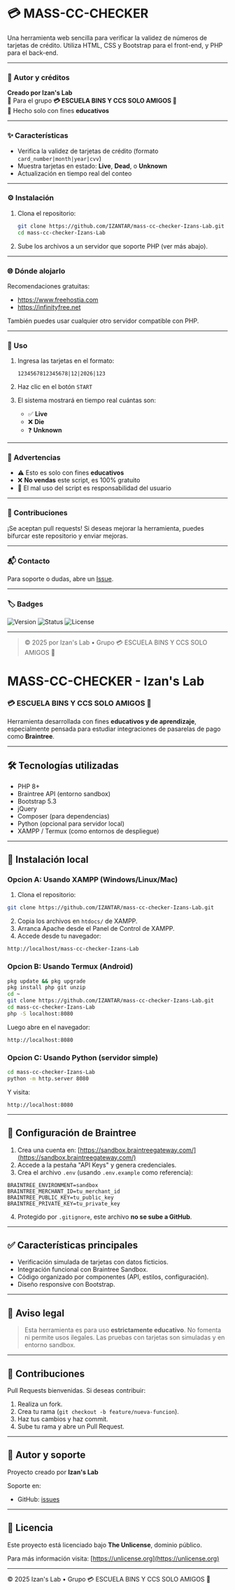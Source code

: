 # 💳 MASS-CC-CHECKER

Una herramienta web sencilla para verificar la validez de números de tarjetas de crédito. Utiliza HTML, CSS y Bootstrap para el front-end, y PHP para el back-end.

---

### 🪪 Autor y créditos
**Creado por Izan's Lab**  
🔸 Para el grupo **💳 ESCUELA BINS Y CCS SOLO AMIGOS 💸**  
🔸 Hecho solo con fines **educativos**

---

### ✨ Características
- Verifica la validez de tarjetas de crédito (formato `card_number|month|year|cvv`)
- Muestra tarjetas en estado: **Live**, **Dead**, o **Unknown**
- Actualización en tiempo real del conteo

---

### ⚙️ Instalación

1. Clona el repositorio:
   ```bash
   git clone https://github.com/IZANTAR/mass-cc-checker-Izans-Lab.git
   cd mass-cc-checker-Izans-Lab
   ```

2. Sube los archivos a un servidor que soporte PHP (ver más abajo).

---

### 🌐 Dónde alojarlo
Recomendaciones gratuitas:

- https://www.freehostia.com
- https://infinityfree.net

También puedes usar cualquier otro servidor compatible con PHP.

---

### 🧠 Uso

1. Ingresa las tarjetas en el formato:  
   ```
   1234567812345678|12|2026|123
   ```

2. Haz clic en el botón `START`

3. El sistema mostrará en tiempo real cuántas son:
   - ✅ **Live**
   - ❌ **Die**
   - ❓ **Unknown**

---

### 🧷 Advertencias

- ⚠️ Esto es solo con fines **educativos**
- ❌ **No vendas** este script, es 100% gratuito
- 🛑 El mal uso del script es responsabilidad del usuario

---

### 🤝 Contribuciones

¡Se aceptan pull requests! Si deseas mejorar la herramienta, puedes bifurcar este repositorio y enviar mejoras.

---

### 📬 Contacto

Para soporte o dudas, abre un [Issue](https://github.com/IZANTAR/mass-cc-checker-Izans-Lab/issues).

---

### 🏷️ Badges

![Version](https://img.shields.io/badge/version-2025-blue)
![Status](https://img.shields.io/badge/status-active-brightgreen)
![License](https://img.shields.io/badge/license-free-lightgrey)

---

> © 2025 por Izan's Lab • Grupo 💳 ESCUELA BINS Y CCS SOLO AMIGOS 💸


# MASS-CC-CHECKER - Izan's Lab

### 💳 ESCUELA BINS Y CCS SOLO AMIGOS 💸

Herramienta desarrollada con fines **educativos y de aprendizaje**, especialmente pensada para estudiar integraciones de pasarelas de pago como **Braintree**.

---

## 🛠 Tecnologías utilizadas

* PHP 8+
* Braintree API (entorno sandbox)
* Bootstrap 5.3
* jQuery
* Composer (para dependencias)
* Python (opcional para servidor local)
* XAMPP / Termux (como entornos de despliegue)

---

## 🚀 Instalación local

### Opcion A: Usando XAMPP (Windows/Linux/Mac)

1. Clona el repositorio:

```bash
git clone https://github.com/IZANTAR/mass-cc-checker-Izans-Lab.git
```

2. Copia los archivos en `htdocs/` de XAMPP.
3. Arranca Apache desde el Panel de Control de XAMPP.
4. Accede desde tu navegador:

```
http://localhost/mass-cc-checker-Izans-Lab
```

### Opcion B: Usando Termux (Android)

```bash
pkg update && pkg upgrade
pkg install php git unzip
cd ~
git clone https://github.com/IZANTAR/mass-cc-checker-Izans-Lab.git
cd mass-cc-checker-Izans-Lab
php -S localhost:8080
```

Luego abre en el navegador:

```
http://localhost:8080
```

### Opcion C: Usando Python (servidor simple)

```bash
cd mass-cc-checker-Izans-Lab
python -m http.server 8080
```

Y visita:

```
http://localhost:8080
```

---

## 🔐 Configuración de Braintree

1. Crea una cuenta en: [https://sandbox.braintreegateway.com/](https://sandbox.braintreegateway.com/)
2. Accede a la pestaña "API Keys" y genera credenciales.
3. Crea el archivo `.env` (usando `.env.example` como referencia):

```
BRAINTREE_ENVIRONMENT=sandbox
BRAINTREE_MERCHANT_ID=tu_merchant_id
BRAINTREE_PUBLIC_KEY=tu_public_key
BRAINTREE_PRIVATE_KEY=tu_private_key
```

4. Protegido por `.gitignore`, este archivo **no se sube a GitHub**.

---

## ✅ Características principales

* Verificación simulada de tarjetas con datos ficticios.
* Integración funcional con Braintree Sandbox.
* Código organizado por componentes (API, estilos, configuración).
* Diseño responsive con Bootstrap.

---

## 🧠 Aviso legal

> Esta herramienta es para uso **estrictamente educativo**.
> No fomenta ni permite usos ilegales.
> Las pruebas con tarjetas son simuladas y en entorno sandbox.

---

## 🤝 Contribuciones

Pull Requests bienvenidas. Si deseas contribuir:

1. Realiza un fork.
2. Crea tu rama (`git checkout -b feature/nueva-funcion`).
3. Haz tus cambios y haz commit.
4. Sube tu rama y abre un Pull Request.

---

## 🧩 Autor y soporte

Proyecto creado por **Izan's Lab**

Soporte en:

* GitHub: [issues](https://github.com/IZANTAR/mass-cc-checker-Izans-Lab/issues)

---

## 📜 Licencia

Este proyecto está licenciado bajo **The Unlicense**, dominio público.

Para más información visita: [https://unlicense.org](https://unlicense.org)

---

© 2025 Izan's Lab • Grupo 💳 ESCUELA BINS Y CCS SOLO AMIGOS 💸
